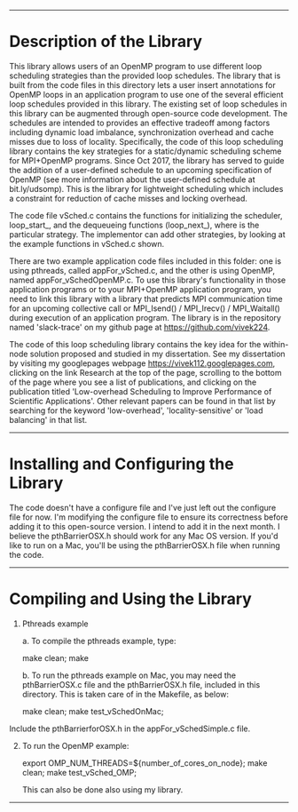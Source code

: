 
---
# Description of the Library

This library allows users of an OpenMP program to use different loop scheduling strategies than the provided loop schedules. The library that is built from the code files in this directory
lets a user insert annotations for OpenMP loops in an application program to use one of the several efficient loop schedules provided in this library. The existing set of loop schedules in this library can be augmented through open-source code development. The schedules are intended to provides an effective tradeoff among factors including dynamic load imbalance, synchronization overhead and cache misses due to loss of locality. Specifically, the code of this loop scheduling library contains the key strategies for a static/dynamic scheduling scheme for MPI+OpenMP programs. Since Oct 2017, the library has served to guide the addition of a user-defined schedule to an upcoming specification of OpenMP (see more information about the user-defined schedule at bit.ly/udsomp). This is the library for lightweight scheduling which includes a constraint for reduction of cache misses and locking overhead.

The code file vSched.c contains the functions for initializing the scheduler, loop_start_<strat>, and the dequeueing functions
(loop_next_<strat>), where <strat> is the particular strategy. The implementor can add other strategies, by looking at the 
example functions in vSched.c shown.

There are two example application code files included in this folder: one is using pthreads, called appFor_vSched.c, and the other is using OpenMP, named appFor_vSchedOpenMP.c. To use this library's functionality in those application programs or to your MPI+OpenMP application program, you need to link this library with a library that predicts MPI communication time for an upcoming collective call or MPI_Isend() / MPI_Irecv() / MPI_Waitall() during execution of an application program. The library is in the repository named 'slack-trace' on my github page at https://github.com/vivek224.

The code of this loop scheduling library contains the key idea for the within-node solution proposed and studied in my dissertation. See my dissertation by visiting my googlepages webpage https://vivek112.googlepages.com, clicking on the link Research at the top of the page, scrolling to the bottom of the page where you see a list of publications, and clicking on the publication titled 'Low-overhead Scheduling to Improve Performance of Scientific Applications'. Other relevant papers can be found in that list by searching for the keyword 'low-overhead', 'locality-sensitive' or 'load balancing' in that list.

---

# Installing and Configuring the Library

The code doesn't have a configure file and I've just left out the configure file for now. I'm modifying the configure file to ensure its correctness before adding it to this open-source version. I intend to add it in the next month. I believe the
pthBarrierOSX.h should work for any Mac OS version. If you'd like to run on a Mac, you'll be using the pthBarrierOSX.h file when running the code.


---

# Compiling and Using the Library

1. Pthreads example
 
    a. To compile the pthreads example, type:
 
      make clean; make

    b. To run the pthreads example on Mac, you may need the pthBarrierOSX.c file and the pthBarrierOSX.h file, included in this directory. This is taken care of in the Makefile, as below:

      make clean; make test_vSchedOnMac; 
  
  
Include the pthBarrierforOSX.h in the appFor_vSchedSimple.c file.


2. To run the OpenMP example:


   export OMP_NUM_THREADS=${number_of_cores_on_node}; make clean; make test_vSched_OMP; 
   

   This can also be done also using my library.

---
